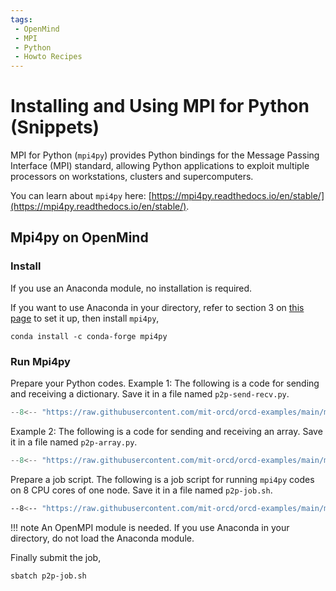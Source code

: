```yaml
---
tags:
 - OpenMind
 - MPI
 - Python
 - Howto Recipes
---
```


# Installing and Using MPI for Python (Snippets)

MPI for Python (`mpi4py`) provides Python bindings for the Message Passing Interface (MPI) standard, allowing Python applications to exploit multiple processors on workstations, clusters and supercomputers.

You can learn about `mpi4py` here: [https://mpi4py.readthedocs.io/en/stable/](https://mpi4py.readthedocs.io/en/stable/).

## Mpi4py on OpenMind

### Install 

If you use an Anaconda module, no installation is required.

If you want to use Anaconda in your directory, refer to section 3 on [this page](https://github.mit.edu/MGHPCC/OpenMind/wiki/How-to-make-Python-ready-for-use%3F) to set it up, then install `mpi4py`, 
```
conda install -c conda-forge mpi4py
```

### Run Mpi4py

Prepare your Python codes. Example 1: The following is a code for sending and receiving a dictionary. Save it in a file named `p2p-send-recv.py`.
```python title="p2p-send-recv.py"
--8<-- "https://raw.githubusercontent.com/mit-orcd/orcd-examples/main/mpi4py/p2p-send-recv.py"
``` 

Example 2: The following is a code for sending and receiving an array. Save it in a file named `p2p-array.py`.
```python title="p2p-array.py"
--8<-- "https://raw.githubusercontent.com/mit-orcd/orcd-examples/main/mpi4py/p2p-array.py"
```

Prepare a job script. The following is a job script for running `mpi4py` codes on 8 CPU cores of one node. Save it in a file named `p2p-job.sh`.
```bash title="p2p-job.sh"
--8<-- "https://raw.githubusercontent.com/mit-orcd/orcd-examples/main/mpi4py/p2p-job.sh"
```
!!! note
    An OpenMPI module is needed. If you use Anaconda in your directory, do not load the Anaconda module. 

Finally submit the job,
```
sbatch p2p-job.sh
```

